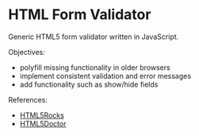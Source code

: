 HTML Form Validator
===================

Generic HTML5 form validator written in JavaScript.

Objectives:

* polyfill missing functionality in older browsers
* implement consistent validation and error messages
* add functionality such as show/hide fields

References:

* [HTML5Rocks](http://www.html5rocks.com/en/tutorials/forms/constraintvalidation/)
* [HTML5Doctor](http://html5doctor.com/html5-forms-input-types/)